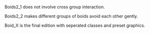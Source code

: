 Boids2_1 does not involve cross group interaction.  

Boids2_2 makes different groups of boids avoid each other gently.

Boid_X is the final edition with seperated classes and preset graphics.
